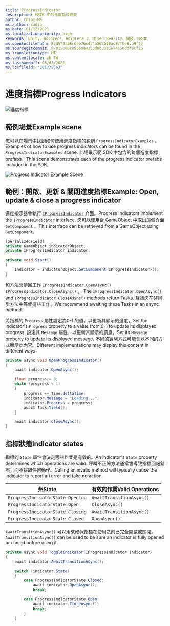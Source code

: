 ```yaml
---
title: ProgressIndicator
description: MRTK 中的進度指標總覽
author: CDiaz-MS
ms.author: cadia
ms.date: 01/12/2021
ms.localizationpriority: high
keywords: Unity、HoloLens、HoloLens 2、Mixed Reality、開發、MRTK、
ms.openlocfilehash: 86d5f3a28c0ee76c454a263b00ac87fbe8cb9f77
ms.sourcegitcommit: 97815006c09be0a43b3d9b33c1674150cdfecf2b
ms.translationtype: MT
ms.contentlocale: zh-TW
ms.lasthandoff: 03/03/2021
ms.locfileid: "101779663"
---
```

# <a name="progress-indicators"></a><span data-ttu-id="71c53-104">進度指標</span><span class="sxs-lookup"><span data-stu-id="71c53-104">Progress Indicators</span></span>

![進度指標](../images/progress-indicator/MRTK_ProgressIndicator_Main.png)

## <a name="example-scene"></a><span data-ttu-id="71c53-106">範例場景</span><span class="sxs-lookup"><span data-stu-id="71c53-106">Example scene</span></span>

<span data-ttu-id="71c53-107">您可以在場景中找到如何使用進度指標的範例 `ProgressIndicatorExamples` 。</span><span class="sxs-lookup"><span data-stu-id="71c53-107">Examples of how to use progress indicators can be found in the `ProgressIndicatorExamples` scene.</span></span> <span data-ttu-id="71c53-108">此場景示範 SDK 中包含的每個進度指標 prefabs。</span><span class="sxs-lookup"><span data-stu-id="71c53-108">This scene demonstrates each of the progress indicator prefabs included in the SDK.</span></span>

<img src="../images/progress-indicator/MRTK_ProgressIndicator_Examples.png" alt="Progress Indicator Example Scene">

## <a name="example-open-update--close-a-progress-indicator"></a><span data-ttu-id="71c53-109">範例：開啟、更新 & 關閉進度指標</span><span class="sxs-lookup"><span data-stu-id="71c53-109">Example: Open, update & close a progress indicator</span></span>

<span data-ttu-id="71c53-110">進度指示器會執行 [`IProgressIndicator`](xref:Microsoft.MixedReality.Toolkit.UI.IProgressIndicator) 介面。</span><span class="sxs-lookup"><span data-stu-id="71c53-110">Progress indicators implement the [`IProgressIndicator`](xref:Microsoft.MixedReality.Toolkit.UI.IProgressIndicator) interface.</span></span> <span data-ttu-id="71c53-111">您可以使用從 GameObject 中取出這個介面 `GetComponent` 。</span><span class="sxs-lookup"><span data-stu-id="71c53-111">This interface can be retrieved from a GameObject using `GetComponent`.</span></span>

```c#
[SerializedField]
private GameObject indicatorObject;
private IProgressIndicator indicator;

private void Start()
{
    indicator = indicatorObject.GetComponent<IProgressIndicator>();
}
```

<span data-ttu-id="71c53-112">和方法會傳回工作 `IProgressIndicator.OpenAsync()` `IProgressIndicator.CloseAsync()` 。 [](xref:System.Threading.Tasks.Task)</span><span class="sxs-lookup"><span data-stu-id="71c53-112">The `IProgressIndicator.OpenAsync()` and `IProgressIndicator.CloseAsync()` methods return [Tasks](xref:System.Threading.Tasks.Task).</span></span> <span data-ttu-id="71c53-113">建議您在非同步方法中等候這些工作。</span><span class="sxs-lookup"><span data-stu-id="71c53-113">We recommend awaiting these Tasks in an async method.</span></span>

<span data-ttu-id="71c53-114">將指標的 `Progress` 屬性設定為0-1 的值，以更新其顯示的進度。</span><span class="sxs-lookup"><span data-stu-id="71c53-114">Set the indicator's `Progress` property to a value from 0-1 to update its displayed progress.</span></span> <span data-ttu-id="71c53-115">設定其 `Message` 屬性，以更新其顯示的訊息。</span><span class="sxs-lookup"><span data-stu-id="71c53-115">Set its `Message` property to update its displayed message.</span></span> <span data-ttu-id="71c53-116">不同的實施方式可能會以不同的方式顯示此內容。</span><span class="sxs-lookup"><span data-stu-id="71c53-116">Different implementations may display this content in different ways.</span></span>

```c#
private async void OpenProgressIndicator()
{
    await indicator.OpenAsync();

    float progress = 0;
    while (progress < 1)
    {
        progress += Time.deltaTime;
        indicator.Message = "Loading...";
        indicator.Progress = progress;
        await Task.Yield();
    }

    await indicator.CloseAsync();
}
```

## <a name="indicator-states"></a><span data-ttu-id="71c53-117">指標狀態</span><span class="sxs-lookup"><span data-stu-id="71c53-117">Indicator states</span></span>

<span data-ttu-id="71c53-118">指標的 `State` 屬性會決定哪些作業是有效的。</span><span class="sxs-lookup"><span data-stu-id="71c53-118">An indicator's `State` property determines which operations are valid.</span></span> <span data-ttu-id="71c53-119">呼叫不正確方法通常會導致指標回報錯誤，而不採取任何動作。</span><span class="sxs-lookup"><span data-stu-id="71c53-119">Calling an invalid method will typically cause the indicator to report an error and take no action.</span></span>

<span data-ttu-id="71c53-120">州</span><span class="sxs-lookup"><span data-stu-id="71c53-120">State</span></span> | <span data-ttu-id="71c53-121">有效的作業</span><span class="sxs-lookup"><span data-stu-id="71c53-121">Valid Operations</span></span>
--- | ---
`ProgressIndicatorState.Opening` | `AwaitTransitionAsync()`
`ProgressIndicatorState.Open` | `CloseAsync()`
`ProgressIndicatorState.Closing` | `AwaitTransitionAsync()`
`ProgressIndicatorState.Closed` | `OpenAsync()`

<span data-ttu-id="71c53-122">`AwaitTransitionAsync()` 可以用來確保指標在使用之前已完全開啟或關閉。</span><span class="sxs-lookup"><span data-stu-id="71c53-122">`AwaitTransitionAsync()` can be used to be sure an indicator is fully opened or closed before using it.</span></span>

```c#
private async void ToggleIndicator(IProgressIndicator indicator)
{
    await indicator.AwaitTransitionAsync();

    switch (indicator.State)
    {
        case ProgressIndicatorState.Closed:
            await indicator.OpenAsync();
            break;

        case ProgressIndicatorState.Open:
            await indicator.CloseAsync();
            break;
        }
    }
```
